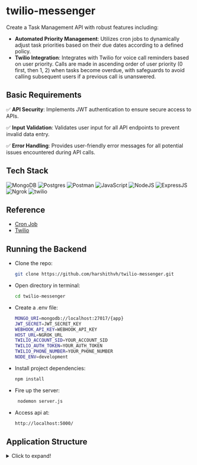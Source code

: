 # twilio-messenger

Create a Task Management API with robust features including:

  - **Automated Priority Management**: Utilizes cron jobs to dynamically adjust task priorities based on their due dates according to a defined policy.
  - **Twilio Integration**: Integrates with Twilio for voice call reminders based on user priority. Calls are made in ascending order of user priority (0 first, then 1, 2) when tasks become overdue, with safeguards        to avoid calling subsequent users if a previous call is unanswered.

## Basic Requirements

✅ **API Security**: Implements JWT authentication to ensure secure access to APIs.

✅ **Input Validation**: Validates user input for all API endpoints to prevent invalid data entry.

✅ **Error Handling**: Provides user-friendly error messages for all potential issues encountered during API calls.

## Tech Stack

![MongoDB](https://img.shields.io/badge/MongoDB-%234ea94b.svg?style=for-the-badge&logo=mongodb&logoColor=white)
![Postgres](https://img.shields.io/badge/postgres-%23316192.svg?style=for-the-badge&logo=postgresql&logoColor=white)
![Postman](https://img.shields.io/badge/Postman-FF6C37?style=for-the-badge&logo=postman&logoColor=white)
![JavaScript](https://img.shields.io/badge/-JavaScript-%23F7DF1C?style=for-the-badge&logo=javascript&logoColor=000000&labelColor=%23F7DF1C&color=%23FFCE5A)
![NodeJS](https://img.shields.io/badge/node.js-6DA55F?style=for-the-badge&logo=node.js&logoColor=white)
![ExpressJS](https://img.shields.io/badge/Express%20js-000000?style=for-the-badge&logo=express&logoColor=white)
![Ngrok](https://img.shields.io/badge/ngrok-140648?style=for-the-badge&logo=Ngrok&logoColor=white)
![twilio](https://img.shields.io/badge/Twilio-F22F46?style=for-the-badge&logo=Twilio&logoColor=white)

## Reference

* [Cron Job](https://cron-job.org/en/)
* [Twilio](https://www.twilio.com/docs/voice)

## Running the Backend

- Clone the repo:
  
  ```bash
  git clone https://github.com/harshithvh/twilio-messenger.git
  
- Open directory in terminal:

  ```bash
  cd twilio-messenger

- Create a .env file:

  ```bash
  MONGO_URI=mongodb://localhost:27017/{app}
  JWT_SECRET=JWT_SECRET_KEY
  WEBHOOK_API_KEY=WEBHOOK_API_KEY
  HOST_URL=NGROK_URL
  TWILIO_ACCOUNT_SID=YOUR_ACCOUNT_SID
  TWILIO_AUTH_TOKEN=YOUR_AUTH_TOKEN
  TWILIO_PHONE_NUMBER=YOUR_PHONE_NUMBER
  NODE_ENV=development

- Install project dependencies:

  ```bash
  npm install

- Fire up the server:

  ```bash
   nodemon server.js

- Access api at:

  ```bash
  http://localhost:5000/

## Application Structure

<details>
  <summary>Click to expand!</summary>
    
- 📂`src`
    - 📂`config`
        - 📝`db.js`
    - 📂`controller`
        - 📝`subtask.controller.js`
        - 📝`task.controller.js`
        - 📝`user.controller.js`
    - 📂`cron`
        - 📝`makeCall.cron.js`
        - 📝`priority.cron.js`
     - 📂`middleware`
        - 📝`auth.middleware.js`
        - 📝`error.middleware.js`
        - 📝`webhookAuth.middleware.js`
     - 📂`models`
        - 📝`subtask.model.js`
        - 📝`task.model.js`
        - 📝`user.model.js`
     - 📂`routes`
        - 📝`subtask.routes.js`
        - 📝`task.routes.js`
        - 📝`user.routes.js`
        - 📝`webhook.routes.js`
     - 📂`utils`
        - 📝`generateJWT.util.js`
        - 📝`getPriority.util.js`
        - 📝`updateTask.util.js`
    - 📝`server.js(Entrypoint)`
